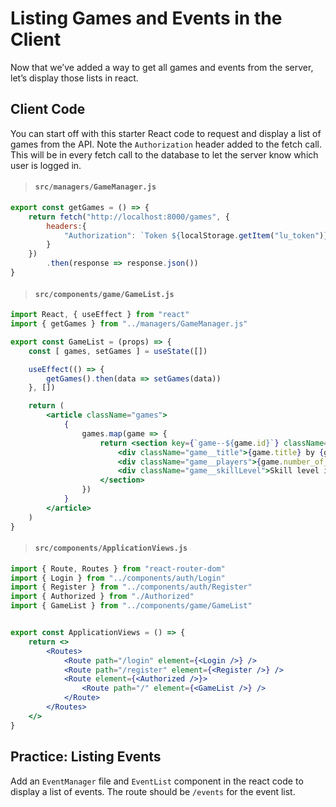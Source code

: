 # Listing Games and Events in the Client
Now that we’ve added a way to get all games and events from the server, let’s display those lists in react.

## Client Code

You can start off with this starter React code to request and display a list of games from the API. Note the `Authorization` header added to the fetch call. This will be in every fetch call to the database to let the server know which user is logged in.

> #### `src/managers/GameManager.js`

```jsx
export const getGames = () => {
    return fetch("http://localhost:8000/games", {
        headers:{
            "Authorization": `Token ${localStorage.getItem("lu_token")}`
        }
    })
        .then(response => response.json())
}
```

> #### `src/components/game/GameList.js`

```jsx
import React, { useEffect } from "react"
import { getGames } from "../managers/GameManager.js"

export const GameList = (props) => {
    const [ games, setGames ] = useState([])

    useEffect(() => {
        getGames().then(data => setGames(data))
    }, [])

    return (
        <article className="games">
            {
                games.map(game => {
                    return <section key={`game--${game.id}`} className="game">
                        <div className="game__title">{game.title} by {game.maker}</div>
                        <div className="game__players">{game.number_of_players} players needed</div>
                        <div className="game__skillLevel">Skill level is {game.skill_level}</div>
                    </section>
                })
            }
        </article>
    )
}
```

> #### `src/components/ApplicationViews.js`

```jsx
import { Route, Routes } from "react-router-dom"
import { Login } from "../components/auth/Login"
import { Register } from "../components/auth/Register"
import { Authorized } from "./Authorized"
import { GameList } from "../components/game/GameList"


export const ApplicationViews = () => {
    return <>
        <Routes>
            <Route path="/login" element={<Login />} />
            <Route path="/register" element={<Register />} />
            <Route element={<Authorized />}>
                <Route path="/" element={<GameList />} />
            </Route>
        </Routes>
    </>
}
```

## Practice: Listing Events
Add an `EventManager` file and `EventList` component in the react code to display a list of events. The route should be `/events` for the event list. 
